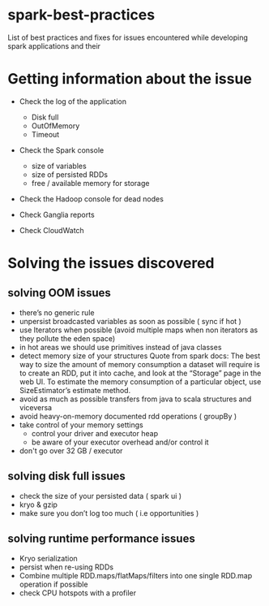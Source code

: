 # spark-best-practices
List of best practices and fixes for issues encountered while developing spark applications and their 

# Getting information about the issue
* Check the log of the application
  * Disk full
  * OutOfMemory
  * Timeout

* Check the Spark console
  * size of variables
  * size of persisted RDDs
  * free / available memory for storage

* Check the Hadoop console for dead nodes

* Check Ganglia reports

* Check CloudWatch

# Solving the issues discovered
 ## solving OOM issues
  * there’s no generic rule
  * unpersist broadcasted variables as soon as possible ( sync if hot )
  * use Iterators when possible (avoid multiple maps when non iterators as they pollute the eden space)
  * in hot areas we should use primitives instead of java classes
  * detect memory size of your structures
      Quote from spark docs: The best way to size the amount of memory consumption a dataset will require is to create an RDD, put it into cache, and look at the “Storage” page in the web UI. To estimate the memory consumption of a particular object, use SizeEstimator’s estimate method. 
  * avoid as much as possible transfers from java to scala structures and viceversa
  * avoid heavy-on-memory documented rdd operations ( groupBy )
  * take control of your memory settings
    * control your driver and executor heap
    * be aware of your executor overhead and/or control it
  * don't go over 32 GB / executor 

 ## solving disk full issues
  * check the size of your persisted data ( spark ui )
  * kryo & gzip
  * make sure you don’t log too much ( i.e opportunities )

 ## solving runtime performance issues
  * Kryo serialization
  * persist when re-using RDDs 
  * Combine multiple RDD.maps/flatMaps/filters into one single RDD.map operation if possible
  * check CPU hotspots with a profiler

 
